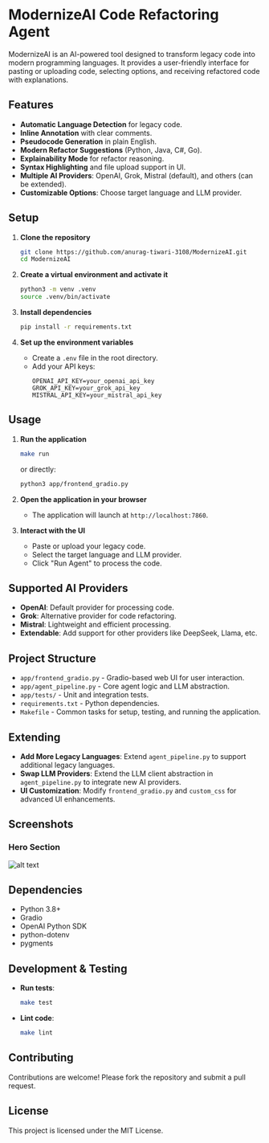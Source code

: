 # ModernizeAI Code Refactoring Agent

ModernizeAI is an AI-powered tool designed to transform legacy code into modern programming languages. It provides a user-friendly interface for pasting or uploading code, selecting options, and receiving refactored code with explanations.

## Features

- **Automatic Language Detection** for legacy code.
- **Inline Annotation** with clear comments.
- **Pseudocode Generation** in plain English.
- **Modern Refactor Suggestions** (Python, Java, C#, Go).
- **Explainability Mode** for refactor reasoning.
- **Syntax Highlighting** and file upload support in UI.
- **Multiple AI Providers**: OpenAI, Grok, Mistral (default), and others (can be extended).
- **Customizable Options**: Choose target language and LLM provider.

## Setup

1. **Clone the repository**
   ```bash
   git clone https://github.com/anurag-tiwari-3108/ModernizeAI.git
   cd ModernizeAI
   ```

2. **Create a virtual environment and activate it**
   ```bash
   python3 -m venv .venv
   source .venv/bin/activate
   ```

3. **Install dependencies**
   ```bash
   pip install -r requirements.txt
   ```

4. **Set up the environment variables**
   - Create a `.env` file in the root directory.
   - Add your API keys:
     ```
     OPENAI_API_KEY=your_openai_api_key
     GROK_API_KEY=your_grok_api_key
     MISTRAL_API_KEY=your_mistral_api_key
     ```

## Usage

1. **Run the application**
   ```bash
   make run
   ```
   or directly:
   ```bash
   python3 app/frontend_gradio.py
   ```

2. **Open the application in your browser**
   - The application will launch at `http://localhost:7860`.

3. **Interact with the UI**
   - Paste or upload your legacy code.
   - Select the target language and LLM provider.
   - Click "Run Agent" to process the code.

## Supported AI Providers

- **OpenAI**: Default provider for processing code.
- **Grok**: Alternative provider for code refactoring.
- **Mistral**: Lightweight and efficient processing.
- **Extendable**: Add support for other providers like DeepSeek, Llama, etc.

## Project Structure

- `app/frontend_gradio.py` - Gradio-based web UI for user interaction.
- `app/agent_pipeline.py` - Core agent logic and LLM abstraction.
- `app/tests/` - Unit and integration tests.
- `requirements.txt` - Python dependencies.
- `Makefile` - Common tasks for setup, testing, and running the application.

## Extending

- **Add More Legacy Languages**: Extend `agent_pipeline.py` to support additional legacy languages.
- **Swap LLM Providers**: Extend the LLM client abstraction in `agent_pipeline.py` to integrate new AI providers.
- **UI Customization**: Modify `frontend_gradio.py` and `custom_css` for advanced UI enhancements.

## Screenshots

### Hero Section
![alt text](image.png)

## Dependencies

- Python 3.8+
- Gradio
- OpenAI Python SDK
- python-dotenv
- pygments

## Development & Testing

- **Run tests**:
  ```bash
  make test
  ```
- **Lint code**:
  ```bash
  make lint
  ```

## Contributing

Contributions are welcome! Please fork the repository and submit a pull request.

## License

This project is licensed under the MIT License.
